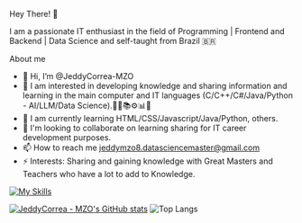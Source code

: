 Hey There! 👋

I am a passionate IT enthusiast in the field of Programming | Frontend and Backend | Data Science and self-taught from Brazil 🇧🇷

About me

- 👋 Hi, I’m @JeddyCorrea-MZO
- 👀 I am interested in developing knowledge and sharing information and learning in the main computer and IT languages (C/C++/C#/Java/Python - AI/LLM/Data Science).🧑‍💻📚⚙📊🤖
- 🌱 I am currently learning HTML/CSS/Javascript/Java/Python, others.
- 🤝 I'm looking to collaborate on learning sharing for IT career development purposes.
- 📫 How to reach me jeddymzo8.datasciencemaster@gmail.com 
- ⚡ Interests: Sharing and gaining knowledge with Great Masters and Teachers who have a lot to add to Knowledge.

[![My Skills](https://skillicons.dev/icons?i=c,cpp,cs,java,html,css,javascript,wordpress,figma,py,gcp,azure,aws,git,github,githubactions,linux,windows,vscode&theme=light)](https://skillicons.dev)

[![JeddyCorrea - MZO's GitHub stats](https://github-readme-stats.vercel.app/api?username=JeddyCorrea-MZO)](https://github.com/anuraghazra/github-readme-stats) ![Top Langs](https://github-readme-stats.vercel.app/api/top-langs/?username=JeddyCorrea-MZO&size_weight=1&count_weight=1)

<!---
JeddyCorrea-MZO/JeddyCorrea-MZO is a ✨ special ✨ repository because its `README.md` (this file) appears on your GitHub profile.
You can click the Preview link to take a look at your changes.
--->
